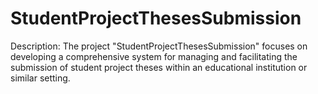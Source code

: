 # StudentProjectThesesSubmission
Description:  The project "StudentProjectThesesSubmission" focuses on developing a comprehensive system for managing and facilitating the submission of student project theses within an educational institution or similar setting. 
